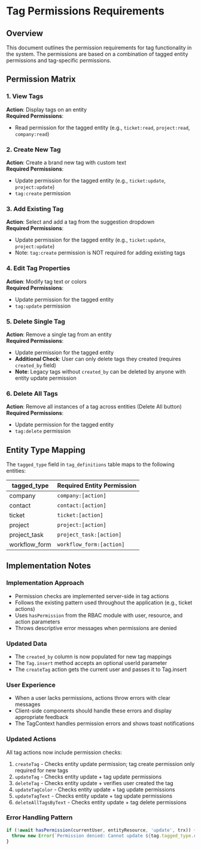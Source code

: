 # Tag Permissions Requirements

## Overview
This document outlines the permission requirements for tag functionality in the system. The permissions are based on a combination of tagged entity permissions and tag-specific permissions.

## Permission Matrix

### 1. View Tags
**Action**: Display tags on an entity  
**Required Permissions**: 
- Read permission for the tagged entity (e.g., `ticket:read`, `project:read`, `company:read`)

### 2. Create New Tag
**Action**: Create a brand new tag with custom text  
**Required Permissions**:
- Update permission for the tagged entity (e.g., `ticket:update`, `project:update`)
- `tag:create` permission

### 3. Add Existing Tag
**Action**: Select and add a tag from the suggestion dropdown  
**Required Permissions**:
- Update permission for the tagged entity (e.g., `ticket:update`, `project:update`)
- Note: `tag:create` permission is NOT required for adding existing tags

### 4. Edit Tag Properties
**Action**: Modify tag text or colors  
**Required Permissions**:
- Update permission for the tagged entity
- `tag:update` permission

### 5. Delete Single Tag
**Action**: Remove a single tag from an entity  
**Required Permissions**:
- Update permission for the tagged entity
- **Additional Check**: User can only delete tags they created (requires `created_by` field)
- **Note**: Legacy tags without `created_by` can be deleted by anyone with entity update permission

### 6. Delete All Tags
**Action**: Remove all instances of a tag across entities (Delete All button)  
**Required Permissions**:
- Update permission for the tagged entity
- `tag:delete` permission

## Entity Type Mapping

The `tagged_type` field in `tag_definitions` table maps to the following entities:

| tagged_type | Required Entity Permission |
|-------------|---------------------------|
| company | `company:[action]` |
| contact | `contact:[action]` |
| ticket | `ticket:[action]` |
| project | `project:[action]` |
| project_task | `project_task:[action]` |
| workflow_form | `workflow_form:[action]` |

## Implementation Notes

### Implementation Approach
- Permission checks are implemented server-side in tag actions
- Follows the existing pattern used throughout the application (e.g., ticket actions)
- Uses `hasPermission` from the RBAC module with user, resource, and action parameters
- Throws descriptive error messages when permissions are denied

### Updated Data
- The `created_by` column is now populated for new tag mappings
- The `Tag.insert` method accepts an optional userId parameter
- The `createTag` action gets the current user and passes it to Tag.insert

### User Experience
- When a user lacks permissions, actions throw errors with clear messages
- Client-side components should handle these errors and display appropriate feedback
- The TagContext handles permission errors and shows toast notifications

### Updated Actions
All tag actions now include permission checks:
1. `createTag` - Checks entity update permission; tag create permission only required for new tags
2. `updateTag` - Checks entity update + tag update permissions  
3. `deleteTag` - Checks entity update + verifies user created the tag
4. `updateTagColor` - Checks entity update + tag update permissions
5. `updateTagText` - Checks entity update + tag update permissions
6. `deleteAllTagsByText` - Checks entity update + tag delete permissions

### Error Handling Pattern
```typescript
if (!await hasPermission(currentUser, entityResource, 'update', trx)) {
  throw new Error(`Permission denied: Cannot update ${tag.tagged_type.replace('_', ' ')}`);
}
```